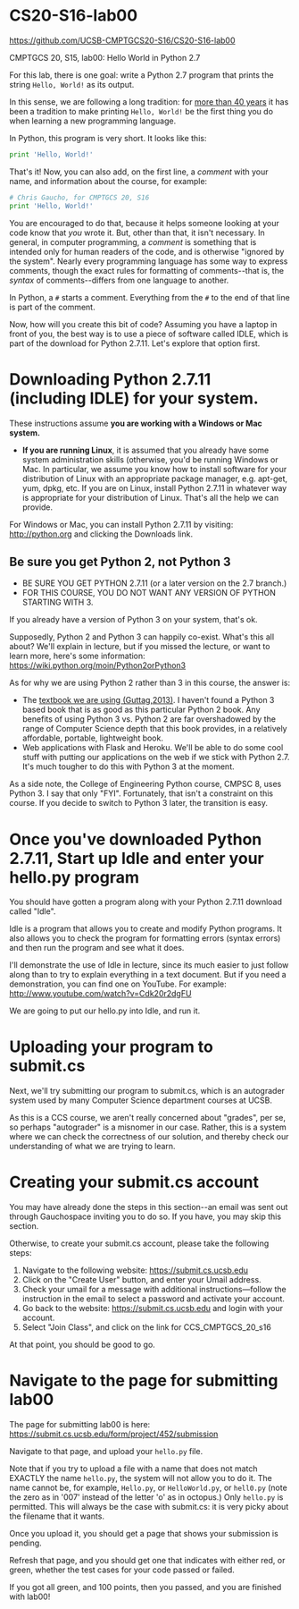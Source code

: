 # CS20-S16-lab00
https://github.com/UCSB-CMPTGCS20-S16/CS20-S16-lab00

CMPTGCS 20, S15, lab00:  Hello World in Python 2.7

For this lab, there is one goal: write a Python 2.7 program that prints the string `Hello, World!` as its output.

In this sense, we are following a long tradition: for 
[more than 40 years](https://en.wikipedia.org/wiki/%22Hello,_World!%22_program)
it has been a tradition to make printing `Hello, World!` be the first
thing you do when learning a new programming language.

In Python, this program is very short.  It looks like this:

```Python
print 'Hello, World!'
```

That's it!   Now, you can also add, on the first line, a *comment* with your name, and information about the course, for example:

```Python
# Chris Gaucho, for CMPTGCS 20, S16
print 'Hello, World!'
```

You are encouraged to do that, because it helps someone looking at your code know that *you* wrote it.  But, other than that, it isn't necessary.  In general, in computer programming, a *comment* is something that is intended only for human readers of the code, and is otherwise "ignored by the system".   Nearly every programming language has some way to express comments, though the exact rules for formatting of comments--that is, the *syntax* of comments--differs from one language to another.

In Python, a `#` starts a comment.  Everything from the `#` to the end of that line is part of the comment.

Now, how will you create this bit of code?  Assuming you have a laptop in front of you, the best way is to use a piece of software called IDLE, which is part of the download for Python 2.7.11.  Let's explore that option first.

# Downloading Python 2.7.11 (including IDLE) for your system.

These instructions assume <b>you are working with a Windows or Mac system.</b>  

* <b>If you are running Linux</b>, it is assumed that you already have some system administration skills (otherwise, you'd be running Windows or Mac.   In particular, we assume you know how to install software for your distribution of Linux with an appropriate package manager, e.g. apt-get, yum, dpkg, etc.    If you are on Linux, install Python 2.7.11 in whatever way is appropriate for your distribution of Linux.  That's all the help we can provide.

For Windows or Mac, you can install Python 2.7.11 by visiting: http://python.org and clicking the Downloads link.

## Be sure you get Python 2, not Python 3

* BE SURE YOU GET PYTHON 2.7.11 (or a later version on the 2.7 branch.)  
* FOR THIS COURSE, YOU DO NOT WANT ANY VERSION OF PYTHON STARTING WITH 3.

If you already have a version of Python 3 on your system, that's ok.  

Supposedly, Python 2 and Python 3 can happily co-exist.   What's this all about?  We'll explain in lecture, but if you missed the lecture, or want to learn more, here's some information: https://wiki.python.org/moin/Python2orPython3

As for why we are using Python 2 rather than 3 in this course, the answer is:
* The [textbook we are using (Guttag,2013)](https://mitpress.mit.edu/books/introduction-computation-and-programming-using-python-0).  I haven't found a Python 3 based book that is as good as this particular Python 2 book.  Any benefits of using Python 3 vs. Python 2 are far overshadowed by the range of Computer Science depth that this book provides, in a relatively affordable, portable, lightweight book. 
* Web applications with Flask and Heroku.   We'll be able to do some cool stuff with putting our applications on the web if we stick with Python 2.7.    It's much tougher to do this with Python 3 at the moment.

As a side note, the College of Engineering Python course, CMPSC 8, uses Python 3.    I say that only "FYI".  Fortunately, that isn't a constraint on this course.   If you decide to switch to Python 3 later, the transition is easy.  

# Once you've downloaded Python 2.7.11, Start up Idle and enter your hello.py program

You should have gotten a program along with your Python 2.7.11 download called "Idle".

Idle is a program that allows you to create and modify Python programs.   It also allows you to check the program for formatting errors (syntax errors) and then run the program and see what it does.      

I'll demonstrate the use of Idle in lecture, since its much easier to just follow along than to try to explain everything in a text document.   But if you need a demonstration, you can find one on YouTube.  For example: http://www.youtube.com/watch?v=Cdk20r2dgFU

We are going to put our hello.py into Idle, and run it.

# Uploading your program to submit.cs

Next, we'll try submitting our program to submit.cs, which is an autograder system used by many Computer Science department courses at UCSB.    

As this is a CCS course, we aren't really concerned about "grades", per se, so perhaps "autograder" is a misnomer in our case.  Rather, this is a system where we can check the correctness of our solution, and thereby check our understanding of what we are trying to learn.

# Creating your submit.cs account

You may have already done the steps in this section--an email was sent out through Gauchospace inviting you to do so.   If you have, you may skip this section.

Otherwise, to create your submit.cs account, please take the following steps:

1. Navigate to the following website: https://submit.cs.ucsb.edu
1. Click on the "Create User" button, and enter your Umail address.
1. Check your umail for a message with additional instructions—follow the instruction in the email to select a password and activate your account.
1. Go back to the website: https://submit.cs.ucsb.edu and login with your account.
1. Select "Join Class", and click on the link for CCS_CMPTGCS_20_s16

At that point, you should be good to go.

# Navigate to the page for submitting lab00

The page for submitting lab00 is here: https://submit.cs.ucsb.edu/form/project/452/submission

Navigate to that page, and upload your `hello.py` file.

Note that if you try to upload a file with a name that does not match EXACTLY the name `hello.py`, the system will not allow you to do it.  The name cannot be, for example, `Hello.py`, or `HelloWorld.py`, or `hell0.py` (note the zero as in '007' instead of the letter 'o' as in octopus.)  Only `hello.py` is permitted.   This will always be the case with submit.cs: it is very picky about the filename that it wants.

Once you upload it, you should get a page that shows your submission is pending.

Refresh that page, and you should get one that indicates with either red, or green, whether the test cases for your code passed or failed.

If you got all green, and 100 points, then you passed, and you are finished with lab00!

